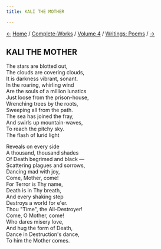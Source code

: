 ```yaml
---
title: KALI THE MOTHER

---
```

<div>

[←](../writings_prose/fundamentals_of_religion.htm)
[Home](../../../index.htm) / [Complete-Works](../../complete_works.htm)
/ [Volume 4](../volume_4_contents.htm) / [Writings:
Poems](writings_poems_contents.htm) / [→](angels_unawares.htm)

  

## KALI THE MOTHER

  The stars are blotted out,  
                       The clouds are covering clouds,  
         It is darkness vibrant, sonant.  
                 In the roaring, whirling wind  
             Are the souls of a million lunatics  
                         Just loose from the prison-house,  
        Wrenching trees by the roots,  
               Sweeping all from the path.  
     The sea has joined the fray,  
                     And swirls up mountain-waves,  
 To reach the pitchy sky.  
      The flash of lurid light

Reveals on every side  
                   A thousand, thousand shades  
             Of Death begrimed and black —  
                      Scattering plagues and sorrows,  
Dancing mad with joy,  
        Come, Mother, come!  
For Terror is Thy name,  
        Death is in Thy breath,  
And every shaking step  
             Destroys a world for e'er.  
            Thou "Time", the All-Destroyer!  
           Come, O Mother, come!  
Who dares misery love,  
               And hug the form of Death,  
        Dance in Destruction's dance,  
             To him the Mother comes.

</div>
